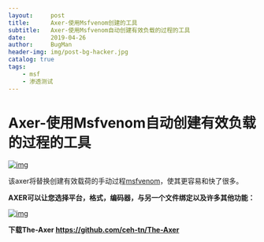 ```yaml
---
layout:     post
title:      Axer-使用Msfvenom创建的工具
subtitle:   Axer-使用Msfvenom自动创建有效负载的过程的工具
date:       2019-04-26
author:     BugMan
header-img: img/post-bg-hacker.jpg
catalog: true
tags:
    - msf
    - 渗透测试
---
```




# Axer-使用Msfvenom自动创建有效负载的过程的工具   



[![img](https://3.bp.blogspot.com/-NQjF5yxK3_I/WuycKCVBQjI/AAAAAAAALEU/dcM3SjxtjcotRmKm5L24KlBMlVppvFi_gCLcBGAs/s640/The-Axer_1_aa.png)](https://3.bp.blogspot.com/-NQjF5yxK3_I/WuycKCVBQjI/AAAAAAAALEU/dcM3SjxtjcotRmKm5L24KlBMlVppvFi_gCLcBGAs/s1600/The-Axer_1_aa.png)



该axer将替换创建有效载荷的手动过程[msfvenom](https://www.kitploit.com/search/label/msfvenom)，使其更容易和快了很多。

**AXER可以让您选择平台，格式，编码器，与另一个文件绑定以及许多其他功能：**



[![img](https://3.bp.blogspot.com/-JofmP9K0Szo/WuycTs5TCyI/AAAAAAAALEY/A4tC6xCIxQs_5ArnhCQku--86axqcDWVgCLcBGAs/s640/The-Axer_2_ca.png)](https://3.bp.blogspot.com/-JofmP9K0Szo/WuycTs5TCyI/AAAAAAAALEY/A4tC6xCIxQs_5ArnhCQku--86axqcDWVgCLcBGAs/s1600/The-Axer_2_ca.png)

**下载The-Axer https://github.com/ceh-tn/The-Axer**


